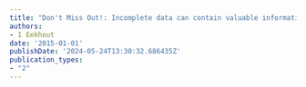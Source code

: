 ```yaml
---
title: "Don't Miss Out!: Incomplete data can contain valuable information"
authors:
- I Eekhout
date: '2015-01-01'
publishDate: '2024-05-24T13:30:32.686435Z'
publication_types:
- "2"
---
```

